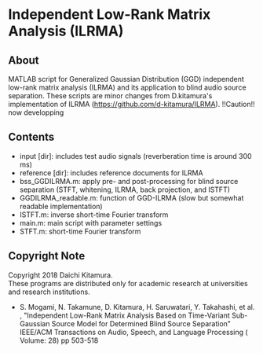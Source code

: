 # Independent Low-Rank Matrix Analysis (ILRMA)

## About
MATLAB script for Generalized Gaussian  Distribution (GGD) independent low-rank matrix analysis (ILRMA) and its application to blind audio source separation.
These scripts are minor changes from D.kitamura's implementation of ILRMA (https://github.com/d-kitamura/ILRMA).
!!Caution!! now developping

## Contents
- input [dir]:		        includes test audio signals (reverberation time is around 300 ms)
- reference [dir]:	        includes reference documents for ILRMA
- bss_GGDILRMA.m:		        apply pre- and post-processing for blind source separation (STFT, whitening, ILRMA, back projection, and ISTFT)
- GGDILRMA_readable.m:	        function of GGD-ILRMA (slow but somewhat readable implementation)
- ISTFT.m:			        inverse short-time Fourier transform
- main.m:			        main script with parameter settings
- STFT.m:			        short-time Fourier transform


## Copyright Note
Copyright 2018 Daichi Kitamura.  
These programs are distributed only for academic research at universities and research institutions.  
* S. Mogami,  N. Takamune, D. Kitamura, H. Saruwatari, Y. Takahashi, et al. , "Independent Low-Rank Matrix Analysis Based on Time-Variant Sub-Gaussian Source Model for Determined Blind Source Separation"  IEEE/ACM Transactions on Audio, Speech, and Language Processing ( Volume: 28) pp 503-518
